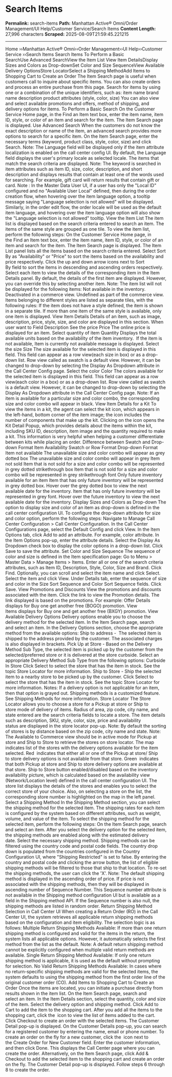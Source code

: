 # Search Items

**Permalink:** search-items
**Path:** Manhattan Active® Omni/Order Management/UI Help/Customer Service/Search Items
**Content Length:** 27,996 characters
**Scraped:** 2025-08-09T21:59:45.221215

---

Home ››Manhattan Active® Omni››Order Management››UI Help››Customer Service ››Search Items Search Items To Perform a Basic SearchUse Advanced SearchView the Item List View Item DetailsDisplay Sizes and Colors as Drop-downSet Color and Size SequenceView Available Delivery OptionsStore LocatorSelect a Shipping MethodAdd Items to Shopping Cart to Create an Order The Item Search page is useful when customers call to inquire about specific items. You can also create orders and process an entire purchase from this page. Search for items by using one or a combination of the unique identifiers, such as: item name brand name description product attributes (style, color, size) You can also view and select available promotions and offers, method of shipping, and delivery options for items. To Perform a Basic Search On the Customer Service Home page, in the Find an Item text box, enter the item name, item ID, style, or color of an item and search for the item. The Item Search page is displayed. Use Advanced Search When the customers do not know the exact description or name of the item, an advanced search provides more options to search for a specific item. On the Item Search page, enter the necessary terms (keyword, product class, style, color, size) and click Search. Note: The Language field will be displayed only if the item attribute localization is enabled on the call center config UI. By default, the Language field displays the user's primary locale as selected locale. The items that match the search criteria are displayed. Note: The keyword is searched in item attributes such as item ID, size, color, description, and short description and displays results that contain at least one of the words used for searching. For example, gift card will return results that contain gift or card. Note : In the Master Data User UI, if a user has only the "Local ID" configured and no "Available User Local" defined, then during the order creation flow, when hovering over the item language option, a tooltip message saying "Language selection is not allowed" will be displayed. Similarly, in the order edit flow, the order locale will be used as the default item language, and hovering over the item language option will also show the "Language selection is not allowed" tooltip. View the Item List The item list is displayed based on the search criteria entered to search an item. The items of the same style are grouped as one tile. To view the item list, perform the following steps: On the Customer Service Home page, in the Find an Item text box, enter the item name, item ID, style, or color of an item and search for the item. The Item Search page is displayed. The Item List panel lists all the items based on the search criteria entered. Select Sort By as "Availability" or "Price" to sort the items based on the availability and price respectively. Click the up and down arrow icons next to Sort By field to sort the items in descending and ascending orders respectively. Select each item to view the details of the corresponding item in the Item Details panel. By default, the details of the first item are displayed. However, you can override this by selecting another item. Note: The item list will not be displayed for the following items: Not available in the inventory. Deactivated in a commerce view. Undefined as part of the commerce view. Items belonging to different styles are listed as separate tiles, with the following rules: If the item does not have a style defined, the item is shown in a separate tile. If more than one item of the same style is available, only one item is displayed. View Item Details Details of an item, such as image, description, price, style, size, and color are displayed in this section. When user want to Field Description See the price Price The online price is displayed for an item. Select quantity of item Quantity Displays the total available units based on the availability of the item inventory.  If the item is not available, Item is currently not available message is displayed. Select the size Size The size available for the selected item is displayed in this field. This field can appear as a row view(each size in box) or as a drop-down list. Row view called as swatch is a default view. However, it can be changed to drop-down by selecting the Display As Dropdown attribute in the Call Center Config page. Select the color Color The colors available for the selected item is displayed in this field. This field can appear as a row view(each color in a box) or as a drop-down list. Row view called as swatch is a default view. However, it can be changed to drop-down by selecting the Display As Dropdown attribute in the Call Center Config page. Note: If an item is available for a particular size and color combo, the corresponding size and color combo will appear in black. View Item Details for a Kit To view the items in a kit, the agent can select the kit icon, which appears in the left-hand, bottom corner of the item image; the icon includes the number of components that make up the kit. Clicking on the icon opens the Kit Detail Popup, which provides details about the items within the kit, including SKU ID, description, item image and the quantity required to make a kit. This information is very helpful when helping a customer differentiate between kits while placing an order. Difference between Swatch and Drop-down Format Item Availability Swatch or Row Format Drop-down Format Item not available The unavailable size and color combo will appear as grey dotted box The unavailable size and color combo will appear in grey Item not sold Item that is not sold for a size and color combo will be represented in grey dotted strikethrough box Item that is not sold for a size and color combo will be represented in grey strikethrough font Only future inventory available for an item Item that has only future inventory will be represented in grey dotted box. Hover over the grey dotted box to view the next available date for the inventory. Item that has only future inventory will be represented in grey font. Hover over the future inventory to view the next available date for the inventory. Display Sizes and Colors as Drop-down The option to display size and color of an item as drop-down is defined in the call center configuration UI. To configure the drop-down attribute for size and color option, perform the following steps: Navigate to Manage Call Center Configuration > Call Center Configuration. In the Call Center Configurations page, select the Default Config and click View. In the Item Options tab, click Add to add an attribute. For example, color attribute. In the Item Options pop-up, enter the attribute details. Select the Display As Dropdown check box to display the color options in a drop-down list. Click Save to save the attribute. Set Color and Size Sequence The sequence of color and size is defined in the Item specification page: Go to Menu > Master Data > Manage Items > Items. Enter all or one of the search criteria attributes, such as Item ID, Description, Style, Color, Size and Brand. Click Find. Optionally, you can scroll and select the item name and click Select. Select the item and click View. Under Details tab, enter the sequence of size and color in the Size Sort Sequence and Color Sort Sequence fields. Click Save. View Promotions and Discounts View the promotions and discounts associated with the item. Click the link to view the Promotion details. The link displayed is based on the promotions. For example: Offer Details  displays for Buy one get another free (BOGO) promotion. View Items displays for Buy one and get another free (BXGY) promotion. View Available Delivery Options Delivery options enable you to choose the delivery method for the selected item. In the Item Search page, search and select an item. In the Delivery Options section, choose the appropriate method from the available options: Ship to address -  The selected item is shipped to the address provided by the customer. The associated charges is also displayed in brackets. Pick Up at Store - Based on the Delivery Method Sub Type, the selected item is picked up by the customer from the selected/preferred store or it is delivered at the store curbside. Select an appropriate Delivery Method Sub Type from the following options: Curbside In Store Click Select to select the store that has the item in stock. See the topic Store Locator for more information. Ship to Store - Ship the selected item to a nearby store to be picked up by the customer. Click Select to select the store that has the item in stock. See the topic Store Locator for more information. Notes: If a delivery option is not applicable for an item, then that option is grayed out. Shipping methods is a customized feature. See Shipping Methods for more information. Store Locator The Store Locator allows you to choose a store for a Pickup at store or Ship to store mode of delivery of items. Radius of area, zip code, city name, and state entered are the search criteria fields to locate a store. The item details such as description, SKU, style, color, size, price and availability status are displayed in the store locator pop-up. Note: By default the sorting of stores is by distance based on the zip code, city name and state. Note: The Available to Commerce view should be in active mode for Pickup at store and Ship to Store to retrieve the stores on store locator. The map indicates list of the stores with the delivery options available for the item selected. Red  indicates that either all or one of the Pickup at store/ Ship to store delivery options is not available from that store. Green  indicates that both Pickup at store and Ship to store delivery options are available at that store. Ship to Store button enabled/disabled based on the inventory availability picture, which is calculated based on the availability view (Network/Location level) defined in the call center configuration UI. The store list displays the details of the stores and enables you to select the correct store of your choice. Also, on selecting a store on the list, the corresponding store number is highlighted on the map in the left panel. Select a Shipping Method In the Shipping Method section, you can select the shipping method for the selected item. The shipping rates for each item is configured by the system based on different attributes, such as weight, volume, and value of the item. To select the shipping method for the selected item, perform the following steps: On the Item Search page, search and select an item. After you select the delivery option for the selected item, the shipping methods are enabled along with the estimated delivery date. Select the necessary shipping method. Shipping methods can be filtered using the country code and postal code fields. The country drop down is populated from the countries configured in the Country Configuration UI, where "Shipping Restricted" is set to false. By entering the country and postal code and clicking the arrow button, the list of eligible shipping methods will be filtered to those that ship to that location. To re-set the shipping methods, the user can click the 'X'. Note: The default shipping method is displayed in the ascending order of price. If price is not associated with the shipping methods, then they will be displayed in ascending number of Sequence Number. This Sequence number attribute is not available in the Shipping method configuration UI but is available as a field in the Shipping method API. If the Sequence number is also null, the shipping methods are listed in random order. Return Shipping Method Selection in Call Center UI When creating a Return Order (RO) in the Call Center UI, the system retrieves all applicable return shipping methods based on the configuration and item eligibility. The selection logic is as follows: Multiple Return Shipping Methods Available: If more than one return shipping method is configured and valid for the items in the return, the system lists all applicable options. However, it automatically selects the first method from the list as the default. Note: A default return shipping method cannot be explicitly configured when multiple valid return methods are available. Single Return Shipping Method Available: If only one return shipping method is applicable, it is used as the default without prompting for selection. No Valid Return Shipping Methods Available: In cases where no return-specific shipping methods are valid for the selected items, the system defaults to using the shipping method from the first order line of the original customer order (CO). Add Items to Shopping Cart to Create an Order Once the items are located, you can initiate a purchase directly from results shown in the item list. On the Item Search page, search and select an item. In the Item Details section, select the quantity, color and size of the item. Select the delivery option and shipping method. Click Add to Cart to add the item to the shopping cart. After you add all the items to the shopping cart, click the  icon to view the list of items added to the cart. Click Checkout to create an order with the selected items. The Customer Detail pop-up is displayed. On the Customer Details pop-up, you can search for a registered customer by entering the name, email or phone number. To create an order on the fly for a new customer, click the  icon next to the Create Order for New Customer field. Enter the customer information, and then click Done. This displays the Call Center page where you can create the order. Alternatively, on the Item Search page, click Add & Checkout to add the selected item to the shopping cart and create an order on the fly. The Customer Detail pop-up is displayed. Follow steps 6 through 8 to create the order.